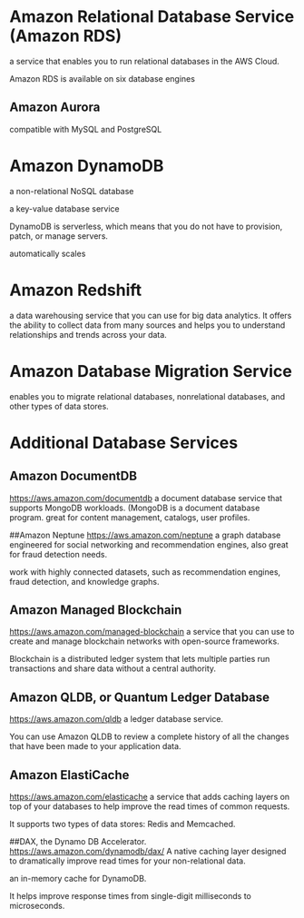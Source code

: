 # Amazon Relational Database Service (Amazon RDS)
 a service that enables you to run relational databases in the AWS Cloud.
 
 Amazon RDS is available on six database engines
## Amazon Aurora
compatible with MySQL and PostgreSQL

# Amazon DynamoDB
a non-relational NoSQL database

a key-value database service
 
DynamoDB is serverless, which means that you do not have to provision, patch, or manage servers.

automatically scales 

# Amazon Redshift
 a data warehousing service that you can use for big data analytics. It offers the ability to collect data from many sources and helps you to understand relationships and trends across your data.
 
# Amazon Database Migration Service
enables you to migrate relational databases, nonrelational databases, and other types of data stores.

# Additional Database Services
## Amazon DocumentDB
https://aws.amazon.com/documentdb
a document database service that supports MongoDB workloads. (MongoDB is a document database program.
 great for content management, catalogs, user profiles.
 
##Amazon Neptune
https://aws.amazon.com/neptune
a graph database engineered for social networking and recommendation engines, also great for fraud detection needs.

 work with highly connected datasets, such as recommendation engines, fraud detection, and knowledge graphs.

## Amazon Managed Blockchain
https://aws.amazon.com/managed-blockchain
a service that you can use to create and manage blockchain networks with open-source frameworks.

Blockchain is a distributed ledger system that lets multiple parties run transactions and share data without a central authority.

## Amazon QLDB, or Quantum Ledger Database
https://aws.amazon.com/qldb
 a ledger database service.

You can use Amazon QLDB to review a complete history of all the changes that have been made to your application data.

## Amazon ElastiCache
https://aws.amazon.com/elasticache
 a service that adds caching layers on top of your databases to help improve the read times of common requests.

It supports two types of data stores: Redis and Memcached.

##DAX, the Dynamo DB Accelerator.
https://aws.amazon.com/dynamodb/dax/
A native caching layer designed to dramatically improve read times for your non-relational data.

an in-memory cache for DynamoDB.

It helps improve response times from single-digit milliseconds to microseconds.

